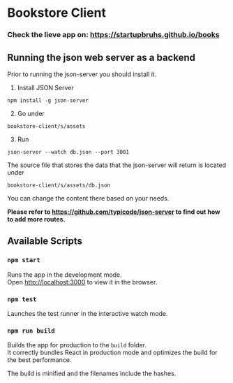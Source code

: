 # Bookstore Client

### Check the lieve app on: https://startupbruhs.github.io/books

## Running the json web server as a backend

Prior to running the json-server you should install it.

1. Install JSON Server

```
npm install -g json-server
```

2. Go under

```
bookstore-client/s/assets
```

3. Run

```
json-server --watch db.json --port 3001
```

The source file that stores the data that the json-server will return is
located under

```
bookstore-client/s/assets/db.json
```

You can change the content there based on your needs.

**Please refer to https://github.com/typicode/json-server to find out how to add more routes.**

## Available Scripts

### `npm start`

Runs the app in the development mode.<br />
Open [http://localhost:3000](http://localhost:3000) to view it in the browser.

### `npm test`

Launches the test runner in the interactive watch mode.<br />

### `npm run build`

Builds the app for production to the `build` folder.<br />
It correctly bundles React in production mode and optimizes the build for the best performance.

The build is minified and the filenames include the hashes.<br />
